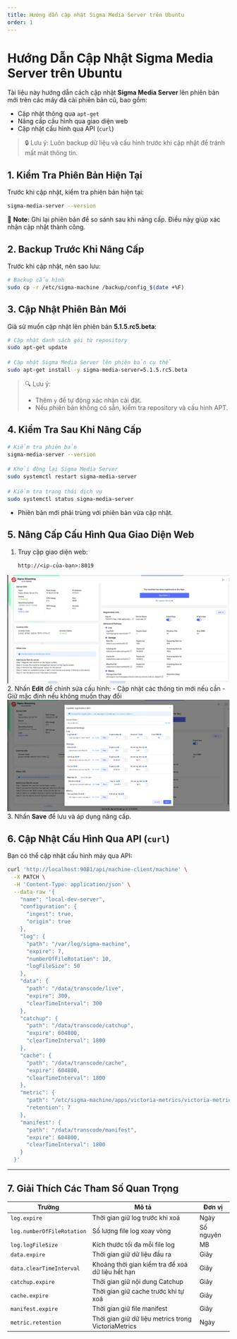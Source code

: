 ```yaml
---
title: Hướng dẫn cập nhật Sigma Media Server trên Ubuntu
order: 1
---
```

# Hướng Dẫn Cập Nhật Sigma Media Server trên Ubuntu
Tài liệu này hướng dẫn cách cập nhật **Sigma Media Server** lên phiên bản mới trên các máy đã cài phiên bản cũ, bao gồm:

- Cập nhật thông qua `apt-get`
- Nâng cấp cấu hình qua giao diện web
- Cập nhật cấu hình qua API (`curl`)

> 🔒 Lưu ý: Luôn backup dữ liệu và cấu hình trước khi cập nhật để tránh mất mát thông tin.
> 



## 1. Kiểm Tra Phiên Bản Hiện Tại

Trước khi cập nhật, kiểm tra phiên bản hiện tại:

```bash
sigma-media-server --version

```

📝 **Note:** Ghi lại phiên bản để so sánh sau khi nâng cấp. Điều này giúp xác nhận cập nhật thành công.



## 2. Backup Trước Khi Nâng Cấp

Trước khi cập nhật, nên sao lưu:

```bash
# Backup cấu hình
sudo cp -r /etc/sigma-machine /backup/config_$(date +%F)

```



## 3. Cập Nhật Phiên Bản Mới

Giả sử muốn cập nhật lên phiên bản **5.1.5.rc5.beta**:

```bash
# Cập nhật danh sách gói từ repository
sudo apt-get update

# Cập nhật Sigma Media Server lên phiên bản cụ thể
sudo apt-get install -y sigma-media-server=5.1.5.rc5.beta

```

> 🔍 Lưu ý:
> 
> - Thêm `y` để tự động xác nhận cài đặt.
> - Nếu phiên bản không có sẵn, kiểm tra repository và cấu hình APT.



## 4. Kiểm Tra Sau Khi Nâng Cấp

```bash
# Kiểm tra phiên bản
sigma-media-server --version

# Khởi động lại Sigma Media Server
sudo systemctl restart sigma-media-server

# Kiểm tra trạng thái dịch vụ
sudo systemctl status sigma-media-server

```

- Phiên bản mới phải trùng với phiên bản vừa cập nhật.



## 5. Nâng Cấp Cấu Hình Qua Giao Diện Web

1. Truy cập giao diện web:
    
    ```
    http://<ip-của-bạn>:8019
    
    ```
  ![image.png](../image/08-update-version/portal.png)
2. Nhấn **Edit** để chỉnh sửa cấu hình:
    - Cập nhật các thông tin mới nếu cần
    - Giữ mặc định nếu không muốn thay đổi
   ![image.png](../image/08-update-version/update-config.png)
3. Nhấn **Save** để lưu và áp dụng nâng cấp.


## 6. Cập Nhật Cấu Hình Qua API (`curl`)

Bạn có thể cập nhật cấu hình máy qua API:

```bash
curl 'http://localhost:9081/api/machine-client/machine' \
  -X PATCH \
  -H 'Content-Type: application/json' \
  --data-raw '{
    "name": "local-dev-server",
    "configuration": {
      "ingest": true,
      "origin": true
    },
    "log": {
      "path": "/var/log/sigma-machine",
      "expire": 7,
      "numberOfFileRotation": 10,
      "logFileSize": 50
    },
    "data": {
      "path": "/data/transcode/live",
      "expire": 300,
      "clearTimeInterval": 300
    },
    "catchup": {
      "path": "/data/transcode/catchup",
      "expire": 604800,
      "clearTimeInterval": 1800
    },
    "cache": {
      "path": "/data/transcode/cache",
      "expire": 604800,
      "clearTimeInterval": 1800
    },
    "metric": {
      "path": "/etc/sigma-machine/apps/victoria-metrics/victoria-metrics-data",
      "retention": 7
    },
    "manifest": {
      "path": "/data/transcode/manifest",
      "expire": 604800,
      "clearTimeInterval": 1800
    }
  }'

```

---

## 7. Giải Thích Các Tham Số Quan Trọng

| Trường | Mô tả | Đơn vị |
| --- | --- | --- |
| `log.expire` | Thời gian giữ log trước khi xoá | Ngày |
| `log.numberOfFileRotation` | Số lượng file log xoay vòng | Số nguyên |
| `log.logFileSize` | Kích thước tối đa mỗi file log | MB |
| `data.expire` | Thời gian giữ dữ liệu đầu ra | Giây |
| `data.clearTimeInterval` | Khoảng thời gian kiểm tra để xoá dữ liệu hết hạn | Giây |
| `catchup.expire` | Thời gian giữ nội dung Catchup | Giây |
| `cache.expire` | Thời gian giữ cache trước khi tự xoá | Giây |
| `manifest.expire` | Thời gian giữ file manifest | Giây |
| `metric.retention` | Thời gian giữ dữ liệu metrics trong VictoriaMetrics | Ngày |
